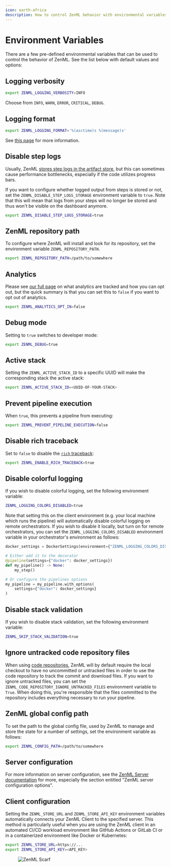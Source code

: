 ```yaml
---
icon: earth-africa
description: How to control ZenML behavior with environmental variables.
---
```


# Environment Variables

There are a few pre-defined environmental variables that can be used to control the behavior of ZenML. See the list below with default values and options:

## Logging verbosity

```bash
export ZENML_LOGGING_VERBOSITY=INFO
```

Choose from `INFO`, `WARN`, `ERROR`, `CRITICAL`, `DEBUG`.

## Logging format

```bash
export ZENML_LOGGING_FORMAT='%(asctime)s %(message)s'
```

See [this page](https://docs.zenml.io/concepts/steps_and_pipelines/logging) for more information.

## Disable step logs

Usually, ZenML [stores step logs in the artifact store](https://docs.zenml.io/concepts/steps_and_pipelines/logging), but this can sometimes cause performance bottlenecks, especially if the code utilizes progress bars.

If you want to configure whether logged output from steps is stored or not, set the `ZENML_DISABLE_STEP_LOGS_STORAGE` environment variable to `true`. Note that this will mean that logs from your steps will no longer be stored and thus won't be visible on the dashboard anymore.

```bash
export ZENML_DISABLE_STEP_LOGS_STORAGE=true
```

## ZenML repository path

To configure where ZenML will install and look for its repository, set the environment variable `ZENML_REPOSITORY_PATH`.

```bash
export ZENML_REPOSITORY_PATH=/path/to/somewhere
```

## Analytics

Please see [our full page](global-settings.md#usage-analytics) on what analytics are tracked and how you can opt out, but the quick summary is that you can set this to `false` if you want to opt out of analytics.

```bash
export ZENML_ANALYTICS_OPT_IN=false
```

## Debug mode

Setting to `true` switches to developer mode:

```bash
export ZENML_DEBUG=true
```

## Active stack

Setting the `ZENML_ACTIVE_STACK_ID` to a specific UUID will make the corresponding stack the active stack:

```bash
export ZENML_ACTIVE_STACK_ID=<UUID-OF-YOUR-STACK>
```

## Prevent pipeline execution

When `true`, this prevents a pipeline from executing:

```bash
export ZENML_PREVENT_PIPELINE_EXECUTION=false
```

## Disable rich traceback

Set to `false` to disable the [`rich` traceback](https://rich.readthedocs.io/en/stable/traceback.html):

```bash
export ZENML_ENABLE_RICH_TRACEBACK=true
```

## Disable colorful logging

If you wish to disable colorful logging, set the following environment variable:

```bash
ZENML_LOGGING_COLORS_DISABLED=true
```

Note that setting this on the client environment (e.g. your local machine which runs the pipeline) will automatically disable colorful logging on remote orchestrators. If you wish to disable it locally, but turn on for remote orchestrators, you can set the `ZENML_LOGGING_COLORS_DISABLED` environment variable in your orchestrator's environment as follows:

```python
docker_settings = DockerSettings(environment={"ZENML_LOGGING_COLORS_DISABLED": "false"})

# Either add it to the decorator
@pipeline(settings={"docker": docker_settings})
def my_pipeline() -> None:
    my_step()

# Or configure the pipelines options
my_pipeline = my_pipeline.with_options(
    settings={"docker": docker_settings}
)
```

## Disable stack validation

If you wish to disable stack validation, set the following environment variable:

```bash
ZENML_SKIP_STACK_VALIDATION=true
```

## Ignore untracked code repository files

When using [code repositories](https://docs.zenml.io/concepts/code-repositories),
ZenML will by default require the local checkout to have no uncommitted or untracked files
in order to use the code repository to track the commit and download files. If you want to ignore untracked files, you can set
the `ZENML_CODE_REPOSITORY_IGNORE_UNTRACKED_FILES` environment variable to `True`. When doing this, you're responsible that
the files committed to the repository includes everything necessary to run your pipeline.

## ZenML global config path

To set the path to the global config file, used by ZenML to manage and store the state for a number of settings, set the environment variable as follows:

```bash
export ZENML_CONFIG_PATH=/path/to/somewhere
```

## Server configuration

For more information on server configuration, see the [ZenML Server documentation](../getting-started/deploying-zenml/deploy-with-docker.md#zenml-server-configuration-options) for more, especially the section entitled "ZenML server configuration options".

## Client configuration

Setting the `ZENML_STORE_URL` and `ZENML_STORE_API_KEY` environment variables automatically connects your ZenML Client to the specified server. This method is particularly useful when you are using the ZenML client in an automated CI/CD workload environment like GitHub Actions or GitLab CI or in a containerized environment like Docker or Kubernetes:

```bash
export ZENML_STORE_URL=https://...
export ZENML_STORE_API_KEY=<API_KEY>
```

<figure><img src="https://static.scarf.sh/a.png?x-pxid=f0b4f458-0a54-4fcd-aa95-d5ee424815bc" alt="ZenML Scarf"><figcaption></figcaption></figure>
